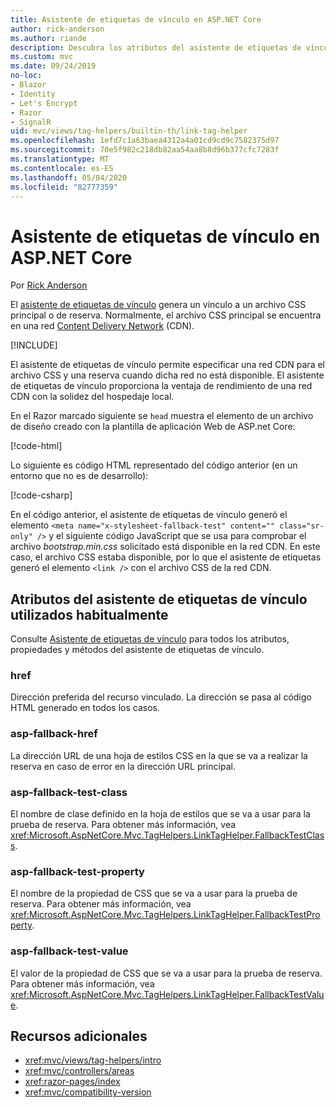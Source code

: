 ```yaml
---
title: Asistente de etiquetas de vínculo en ASP.NET Core
author: rick-anderson
ms.author: riande
description: Descubra los atributos del asistente de etiquetas de vínculo de ASP.NET Core y el papel que desempeña cada atributo al ampliar el comportamiento de la etiqueta de vínculo de código HTML.
ms.custom: mvc
ms.date: 09/24/2019
no-loc:
- Blazor
- Identity
- Let's Encrypt
- Razor
- SignalR
uid: mvc/views/tag-helpers/builtin-th/link-tag-helper
ms.openlocfilehash: 1efd7c1a63baea4312a4a01cd9cd9c7582375d97
ms.sourcegitcommit: 70e5f982c218db82aa54aa8b8d96b377cfc7283f
ms.translationtype: MT
ms.contentlocale: es-ES
ms.lasthandoff: 05/04/2020
ms.locfileid: "82777359"
---
```

# <a name="link-tag-helper-in-aspnet-core"></a>Asistente de etiquetas de vínculo en ASP.NET Core

Por [Rick Anderson](https://twitter.com/RickAndMSFT)

El [asistente de etiquetas de vínculo](xref:Microsoft.AspNetCore.Mvc.TagHelpers.LinkTagHelper) genera un vínculo a un archivo CSS principal o de reserva. Normalmente, el archivo CSS principal se encuentra en una red [Content Delivery Network](/office365/enterprise/content-delivery-networks#what-exactly-is-a-cdn) (CDN).

[!INCLUDE[](~/includes/cdn.md)]

El asistente de etiquetas de vínculo permite especificar una red CDN para el archivo CSS y una reserva cuando dicha red no está disponible. El asistente de etiquetas de vínculo proporciona la ventaja de rendimiento de una red CDN con la solidez del hospedaje local.

En el Razor marcado siguiente se `head` muestra el elemento de un archivo de diseño creado con la plantilla de aplicación Web de ASP.net Core:

[!code-html[](link-tag-helper/sample/_Layout.cshtml?name=snippet)]

Lo siguiente es código HTML representado del código anterior (en un entorno que no es de desarrollo):

[!code-csharp[](link-tag-helper/sample/HtmlPage1.html)]

En el código anterior, el asistente de etiquetas de vínculo generó el elemento `<meta name="x-stylesheet-fallback-test" content="" class="sr-only" />` y el siguiente código JavaScript que se usa para comprobar el archivo *bootstrap.min.css* solicitado está disponible en la red CDN. En este caso, el archivo CSS estaba disponible, por lo que el asistente de etiquetas generó el elemento `<link />` con el archivo CSS de la red CDN.

## <a name="commonly-used-link-tag-helper-attributes"></a>Atributos del asistente de etiquetas de vínculo utilizados habitualmente

Consulte [Asistente de etiquetas de vínculo](xref:Microsoft.AspNetCore.Mvc.TagHelpers.LinkTagHelper) para todos los atributos, propiedades y métodos del asistente de etiquetas de vínculo.

### <a name="href"></a>href

Dirección preferida del recurso vinculado. La dirección se pasa al código HTML generado en todos los casos.

### <a name="asp-fallback-href"></a>asp-fallback-href

La dirección URL de una hoja de estilos CSS en la que se va a realizar la reserva en caso de error en la dirección URL principal.

### <a name="asp-fallback-test-class"></a>asp-fallback-test-class

El nombre de clase definido en la hoja de estilos que se va a usar para la prueba de reserva. Para obtener más información, vea <xref:Microsoft.AspNetCore.Mvc.TagHelpers.LinkTagHelper.FallbackTestClass>.

### <a name="asp-fallback-test-property"></a>asp-fallback-test-property

El nombre de la propiedad de CSS que se va a usar para la prueba de reserva. Para obtener más información, vea <xref:Microsoft.AspNetCore.Mvc.TagHelpers.LinkTagHelper.FallbackTestProperty>.

### <a name="asp-fallback-test-value"></a>asp-fallback-test-value

El valor de la propiedad de CSS que se va a usar para la prueba de reserva. Para obtener más información, vea <xref:Microsoft.AspNetCore.Mvc.TagHelpers.LinkTagHelper.FallbackTestValue>.

## <a name="additional-resources"></a>Recursos adicionales

* <xref:mvc/views/tag-helpers/intro>
* <xref:mvc/controllers/areas>
* <xref:razor-pages/index>
* <xref:mvc/compatibility-version>
